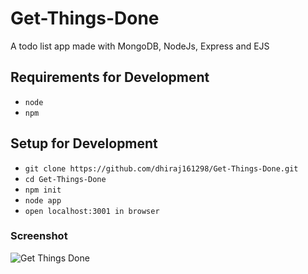 # Get-Things-Done
A todo list app made with MongoDB, NodeJs, Express and EJS

## Requirements for Development

- `node`
- `npm`

## Setup for Development

- `git clone https://github.com/dhiraj161298/Get-Things-Done.git`
- `cd Get-Things-Done`
- `npm init`
- `node app`
- `open localhost:3001 in browser`

### Screenshot

![Get Things Done]({{site.baseurl}}//GTD%20screenshot.png)